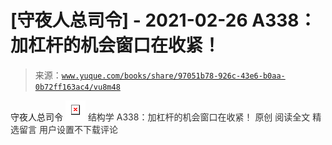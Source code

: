 # [守夜人总司令] - 2021-02-26 A338：加杠杆的机会窗口在收紧！

> 来源：[`www.yuque.com/books/share/97051b78-926c-43e6-b0aa-0b72ff163ac4/vu8m48`](https://www.yuque.com/books/share/97051b78-926c-43e6-b0aa-0b72ff163ac4/vu8m48)

<ne-p id="520f42f3293818f927861ebbd5b15da4_p_0" data-lake-id="520f42f3293818f927861ebbd5b15da4_p_0"><ne-text id="u92405eb6">守夜人总司令</ne-text></ne-p> <ne-p id="35c8483a16905746c702a59dc8e31b01" data-lake-id="35c8483a16905746c702a59dc8e31b01"><ne-card data-card-name="image" data-card-type="inline" id="ENOnE" data-event-boundary="card" style="color: rgb(51, 51, 51);">![](img/4227c7b97dd069c06dc27800d5727e2c.png)  <ne-p id="1d3c6ffec765115bc2dedf3c32dd4792" data-lake-id="1d3c6ffec765115bc2dedf3c32dd4792"><ne-text id="u815d6a3b" style="color: rgb(51, 51, 51);">结构学</ne-text></ne-p> <ne-p id="63c402361185bdd77faf3e569570cf14" data-lake-id="63c402361185bdd77faf3e569570cf14"><ne-text id="uea45dc78" style="color: rgb(51, 51, 51);">A338：加杠杆的机会窗口在收紧！</ne-text> <ne-text id="uae15db8a">原创</ne-text></ne-p> <ne-p id="052186ddc0647c5663e86cb53f84a9f3" data-lake-id="052186ddc0647c5663e86cb53f84a9f3"><ne-text id="u14b90739">阅读全文</ne-text></ne-p> <ne-h3 id="HFA0S" data-lake-id="HFA0S"><ne-heading-ext><ne-heading-anchor></ne-heading-anchor><ne-heading-fold></ne-heading-fold></ne-heading-ext><ne-heading-content><ne-text id="ue98eedba" ne-fontsize="16" style="color: rgb(51, 51, 51);">精选留言</ne-text></ne-heading-content></ne-h3> <ne-p id="2e9fb14a2aa0a461c6d341f25da1bf03" data-lake-id="2e9fb14a2aa0a461c6d341f25da1bf03"><ne-text id="u4ee06213" style="color: rgb(51, 51, 51);">用户设置不下载评论</ne-text></ne-p></ne-card></ne-p>